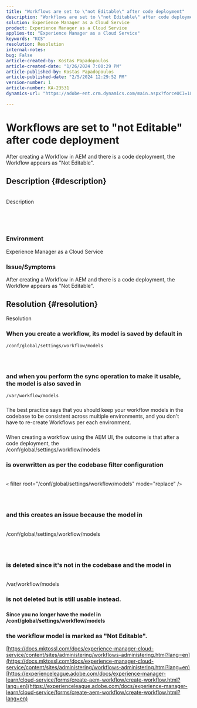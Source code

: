 ```yaml
---
title: "Workflows are set to \"not Editable\" after code deployment"
description: "Workflows are set to \"not Editable\" after code deployment"
solution: Experience Manager as a Cloud Service
product: Experience Manager as a Cloud Service
applies-to: "Experience Manager as a Cloud Service"
keywords: "KCS"
resolution: Resolution
internal-notes: 
bug: False
article-created-by: Kostas Papadopoulos
article-created-date: "1/26/2024 7:00:29 PM"
article-published-by: Kostas Papadopoulos
article-published-date: "2/5/2024 12:29:52 PM"
version-number: 1
article-number: KA-23531
dynamics-url: "https://adobe-ent.crm.dynamics.com/main.aspx?forceUCI=1&pagetype=entityrecord&etn=knowledgearticle&id=68b9a029-7dbc-ee11-a569-6045bd006c82"

---
```

# Workflows are set to "not Editable" after code deployment


After creating a Workflow in AEM and there is a code deployment, the Workflow appears as "Not Editable".

## Description {#description}

<br>Description<br><br>
###  

### Environment

Experience Manager as a Cloud Service



### Issue/Symptoms

After creating a Workflow in AEM and there is a code deployment, the Workflow appears as "Not Editable".


## Resolution {#resolution}

Resolution<br>
### When you create a workflow, its model is saved by default in 
`/conf/global/settings/workflow/models`
###  

### and when you perform the sync operation to make it usable, the model is also saved in 
`/var/workflow/models`
### 
The best practice says that you should keep your workflow models in the codebase to be consistent across multiple environments, and you don't have to re-create Workflows per each environment.

### 
When creating a workflow using the AEM UI, the outcome is that after a code deployment, the 
<br>/conf/global/settings/workflow/models <br>
### is overwritten as per the codebase filter configuration
<br>`<` filter root="/conf/global/settings/workflow/models" mode="replace" /`>` <br>
###  

### and this creates an issue because the model in 
<br>/conf/global/settings/workflow/models<br>
###  

### is deleted since it's not in the codebase and the model in 
<br>/var/workflow/models <br>
### is not deleted but is still usable instead.

### 
<b>Since you no longer have the model in </b>
<b>/conf/global/settings/workflow/models</b>
### <b>the workflow model is marked as "Not Editable".</b>

[https://docs.mktossl.com/docs/experience-manager-cloud-service/content/sites/administering/workflows-administering.html?lang=en](https://docs.mktossl.com/docs/experience-manager-cloud-service/content/sites/administering/workflows-administering.html?lang=en)
[https://experienceleague.adobe.com/docs/experience-manager-learn/cloud-service/forms/create-aem-workflow/create-workflow.html?lang=en](https://experienceleague.adobe.com/docs/experience-manager-learn/cloud-service/forms/create-aem-workflow/create-workflow.html?lang=en)
